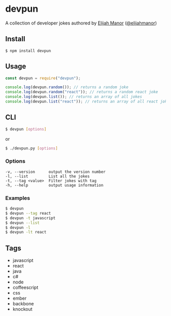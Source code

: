 # devpun

A collection of developer jokes authored by [Elijah Manor](https://elijahmanor.coms) ([@elijahmanor](https://twitter.com/elijahmanor))

## Install

```
$ npm install devpun
```

## Usage

```js
const devpun = require("devpun");

console.log(devpun.random()); // returns a random joke
console.log(devpun.random("react")); // returns a random react joke
console.log(devpun.list()); // returns an array of all jokes
console.log(devpun.list("react")); // returns an array of all react jokes
```

## CLI

```bash
$ devpun [options]
```
or
```bash
$ ./devpun.py [options]
```

### Options

```
-v, --version      output the version number
-l, --list         List all the jokes
-t, --tag <value>  Filter jokes with tag
-h, --help         output usage information
```

### Examples

```bash
$ devpun
$ devpun --tag react
$ devpun -t javascript
$ devpun --list
$ devpun -l
$ devpun -lt react
```

## Tags

- javascript
- react
- java
- c#
- node
- coffeescript
- css
- ember
- backbone
- knockout
